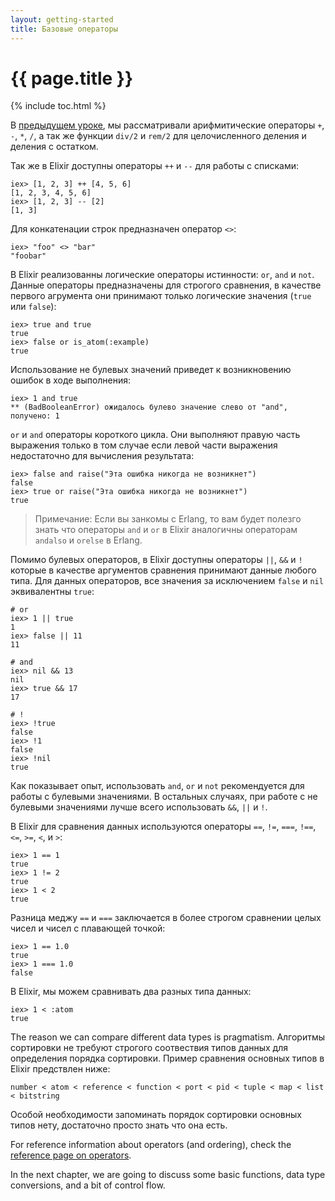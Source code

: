 ```yaml
---
layout: getting-started
title: Базовые операторы
---
```


# {{ page.title }}

{% include toc.html %}

В [предыдущем уроке](/getting-started/basic-types.html), мы рассматривали арифмитические операторы `+`, `-`, `*`, `/`, а так же функции `div/2` и `rem/2` для целочисленного деления и деления с остатком.

Так же в Elixir доступны операторы `++` и `--` для работы с списками:

```iex
iex> [1, 2, 3] ++ [4, 5, 6]
[1, 2, 3, 4, 5, 6]
iex> [1, 2, 3] -- [2]
[1, 3]
```

Для конкатенации строк предназначен оператор `<>`:

```iex
iex> "foo" <> "bar"
"foobar"
```

В Elixir реализованны логические операторы истинности: `or`, `and` и `not`. Данные операторы предназначены для строгого сравнения, в качестве первого агрумента они принимают только логические значения (`true` или `false`):

```iex
iex> true and true
true
iex> false or is_atom(:example)
true
```

Использование не булевых значений приведет к возникновению ошибок в ходе выполнения:

```iex
iex> 1 and true
** (BadBooleanError) ожидалось булево значение слево от "and", получено: 1
```

`or` и `and` операторы короткого цикла. Они выполняют правую часть выражения только в том случае если левой части выражения недостаточно для вычисления результата:

```iex
iex> false and raise("Эта ошибка никогда не возникнет")
false
iex> true or raise("Эта ошибка никогда не возникнет")
true
```

> Примечание: Если вы занкомы с Erlang, то вам будет полезго знать что операторы `and` и `or` в Elixir аналогичны операторам `andalso` и `orelse` в Erlang.

Помимо булевых операторов, в Elixir доступны операторы `||`, `&&` и `!` которые в качестве аргументов сравнения принимают данные любого типа. Для данных операторов, все значения за исключением `false` и `nil` эквивалентны `true`:

```iex
# or
iex> 1 || true
1
iex> false || 11
11

# and
iex> nil && 13
nil
iex> true && 17
17

# !
iex> !true
false
iex> !1
false
iex> !nil
true
```

Как показывает опыт, использовать `and`, `or` и `not` рекомендуется для работы с булевыми значениями. В остальных случаях, при работе с не булевыми значениями лучше всего использовать `&&`, `||` и `!`.

В Elixir для сравнения данных используются операторы `==`, `!=`, `===`, `!==`, `<=`, `>=`, `<`, и `>`:

```iex
iex> 1 == 1
true
iex> 1 != 2
true
iex> 1 < 2
true
```

Разница меджу `==` и `===` заключается в более строгом сравнении целых чисел и чисел с плавающей точкой:

```iex
iex> 1 == 1.0
true
iex> 1 === 1.0
false
```

В Elixir, мы можем сравнивать два разных типа данных:

```iex
iex> 1 < :atom
true
```

The reason we can compare different data types is pragmatism. Алгоритмы сортировки не требуют строгого соотвествия типов данных для определения порядка сортировки. Пример сравнения основных типов в Elixir предствлен ниже:

    number < atom < reference < function < port < pid < tuple < map < list < bitstring

Особой необходимости запоминать порядок сортировки основных типов нету, достаточно просто знать что она есть.

For reference information about operators (and ordering), check the [reference page on operators](/docs/master/elixir/operators.html).

In the next chapter, we are going to discuss some basic functions, data type conversions, and a bit of control flow.
